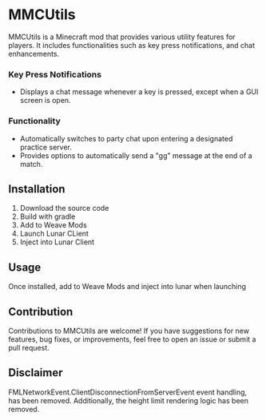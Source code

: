 # MMCUtils

MMCUtils is a Minecraft mod that provides various utility features for players. It includes functionalities such as key press notifications, and chat enhancements.

### Key Press Notifications
- Displays a chat message whenever a key is pressed, except when a GUI screen is open.

### Functionality
- Automatically switches to party chat upon entering a designated practice server.
- Provides options to automatically send a "gg" message at the end of a match.

## Installation
1. Download the source code
2. Build with gradle
3. Add to Weave Mods
4. Launch Lunar CLient
5. Inject into Lunar Client

## Usage
Once installed, add to Weave Mods and inject into lunar when launching

## Contribution
Contributions to MMCUtils are welcome! If you have suggestions for new features, bug fixes, or improvements, feel free to open an issue or submit a pull request.

## Disclaimer
FMLNetworkEvent.ClientDisconnectionFromServerEvent event handling, has been removed. Additionally, the height limit rendering logic has been removed.
